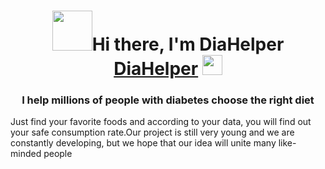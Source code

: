 <h1 align="center"><img src="./src/assets/logo_.png" height="64"/>Hi there, I'm DiaHelper
<a href="https://diahelper-cqnwp.ondigitalocean.app/#/" target="_blank">DiaHelper</a> 
<img src="https://github.com/blackcater/blackcater/raw/main/images/Hi.gif" height="32"/></h1>
<h3 align="center">I help millions of people with diabetes choose the right diet</h3>
<p>Just find your favorite foods and according to your data, you will find out your safe consumption rate.Our project is still very young and we are constantly developing, but we hope that our idea will unite many like-minded people</p>
